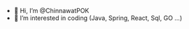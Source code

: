- 👋 Hi, I’m @ChinnawatPOK
- 👀 I’m interested in coding (Java, Spring, React, Sql, GO ...)

<!---
ChinnawatPOK/ChinnawatPOK is a ✨ special ✨ repository because its `README.md` (this file) appears on your GitHub profile.
You can click the Preview link to take a look at your changes.
--->
